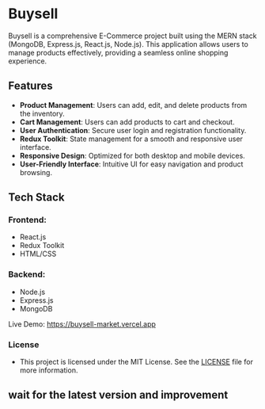 # Buysell

Buysell is a comprehensive E-Commerce project built using the MERN stack (MongoDB, Express.js, React.js, Node.js). This application allows users to manage products effectively, providing a seamless online shopping experience.

## Features
- **Product Management**: Users can add, edit, and delete products from the inventory.
- **Cart Management**: Users can add products to cart and checkout.
- **User Authentication**: Secure user login and registration functionality.
- **Redux Toolkit**: State management for a smooth and responsive user interface.
- **Responsive Design**: Optimized for both desktop and mobile devices.
- **User-Friendly Interface**: Intuitive UI for easy navigation and product browsing.

## Tech Stack
### Frontend:
- React.js
- Redux Toolkit
- HTML/CSS

### Backend:
- Node.js
- Express.js
- MongoDB

Live Demo: https://buysell-market.vercel.app

### License
- This project is licensed under the MIT License. See the <a href="https://github.com/elsaaeid/buysell-market-backend?tab=MIT-1-ov-file">LICENSE</a> file for more information.

## wait for the latest version and improvement